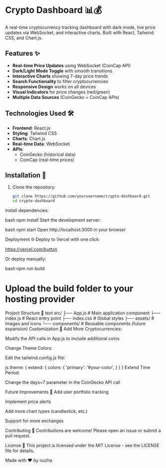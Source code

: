 # Crypto Dashboard 📊💰



A real-time cryptocurrency tracking dashboard with dark mode, live price updates via WebSocket, and interactive charts. Built with React, Tailwind CSS, and Chart.js.

## Features ✨

- **Real-time Price Updates** using WebSocket (CoinCap API)
- **Dark/Light Mode Toggle** with smooth transitions
- **Interactive Charts** showing 7-day price trends
- **Search Functionality** to filter cryptocurrencies
- **Responsive Design** works on all devices
- **Visual Indicators** for price changes (red/green)
- **Multiple Data Sources** (CoinGecko + CoinCap APIs)

## Technologies Used 🛠️

- **Frontend**: React.js
- **Styling**: Tailwind CSS
- **Charts**: Chart.js
- **Real-time Data**: WebSocket
- **APIs**: 
  - CoinGecko (historical data)
  - CoinCap (real-time prices)

## Installation 🚀

1. Clone the repository:
   ```bash
   git clone https://github.com/yourusername/crypto-dashboard.git
   cd crypto-dashboard
Install dependencies:

bash
npm install
Start the development server:

bash
npm start
Open http://localhost:3000 in your browser

Deployment 🌐
Deploy to Vercel with one click:

https://vercel.com/button

Or deploy manually:

bash
npm run build
# Upload the build folder to your hosting provider
Project Structure 📂
text
src/
├── App.js               # Main application component
├── index.js             # React entry point
├── index.css            # Global styles
├── assets/              # Images and icons
└── components/          # Reusable components (future expansion)
Customization 🎨
Add More Cryptocurrencies:

Modify the API calls in App.js to include additional coins

Change Theme Colors:

Edit the tailwind.config.js file:

js
theme: {
  extend: {
    colors: {
      'primary': '#your-color',
    }
  }
}
Extend Time Period:

Change the days=7 parameter in the CoinGecko API call

Future Improvements 🔮
Add user portfolio tracking

Implement price alerts

Add more chart types (candlestick, etc.)

Support for more exchanges

Contributing 🤝
Contributions are welcome! Please open an issue or submit a pull request.

License 📄
This project is licensed under the MIT License - see the LICENSE file for details.

Made with ❤️ by nuzha 